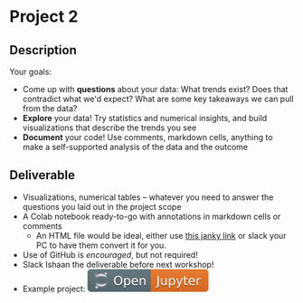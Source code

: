 # Project 2
## Description
Your goals:
- Come up with **questions** about your data: What trends exist? Does that contradict what we'd expect? What are some key takeaways we can pull from the data?
- **Explore** your data! Try statistics and numerical insights, and build visualizations that describe the trends you see
- **Document** your code! Use comments, markdown cells, anything to make a self-supported analysis of the data and the outcome

## Deliverable
- Visualizations, numerical tables – whatever you need to answer the questions you laid out in the project scope
- A Colab notebook ready-to-go with annotations in markdown cells or comments
  - An HTML file would be ideal, either use [this janky link]() or slack your PC to have them convert it for you.
- Use of GitHub is *encouraged*, but not required!
- Slack Ishaan the deliverable before next workshop!
- Example project: [![Link](../../tools/buttons/open-jupyter.svg)](https://files.node.ishaandey.com/projects/project-2/michelin.html)

